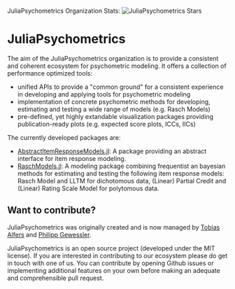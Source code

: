 JuliaPsychometrics Organization Stats: ![JuliaPsychometrics Stars](https://img.shields.io/github/stars/JuliaPsychometrics?style=social)

# JuliaPsychometrics

The aim of the JuliaPsychometrics organization is to provide a consistent and coherent ecosystem for psychometric modeling.
It offers a collection of performance optimized tools:
- unified APIs to provide a "common ground" for a consistent experience in developing and applying tools for psychometric modeling
- implementation of concrete psychometric methods for developing, estimating and testing a wide range of models (e.g. Rasch Models)
- pre-defined, yet highly extandable visualization packages providing publication-ready plots (e.g. expected score plots, ICCs, IICs)

The currently developed packages are:

- [AbstractItemResponseModels.jl](https://github.com/JuliaPsychometrics/AbstractItemResponseModels.jl): A package providing an abstract interface for item response modeling.
- [RaschModels.jl](https://github.com/JuliaPsychometrics/RaschModels.jl): A modeling package combining frequentist an bayesian methods for estimating and testing the following item response models: Rasch Model and LLTM for dichotomous data, (Linear) Partial Credit and (Linear) Rating Scale Model for polytomous data.

## Want to contribute?

JuliaPsychometrics was originally created and is now managed by [Tobias Alfers](https://alfers.eu) and [Philipp Gewessler](https://github.com/p-gw).

JuliaPsychometrics is an open source project (developed under the MIT license). If you are interested in contributing to our ecosystem please do get in touch with one of us. You can contribute by opening Github issues or implementing additional features on your own before making an adequate and comprehensible pull request.
